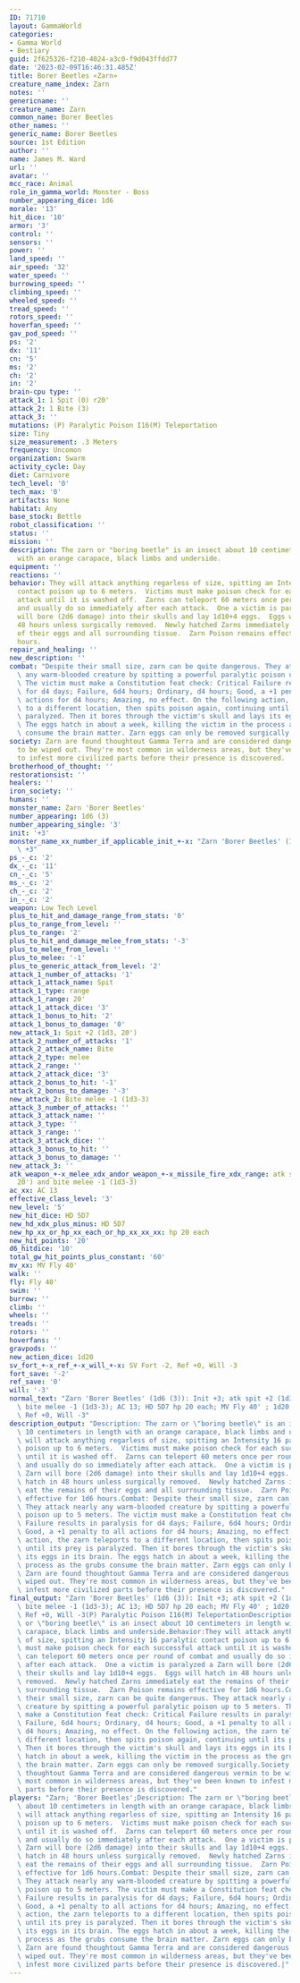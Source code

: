 ```yaml
---
ID: 71710
layout: GammaWorld
categories:
- Gamma World
- Bestiary
guid: 2f625326-f210-4024-a3c0-f9d043ffdd77
date: '2023-02-09T16:46:31.485Z'
title: Borer Beetles «Zarn»
creature_name_index: Zarn
notes: ''
genericname: ''
creature_name: Zarn
common_name: Borer Beetles
other_names: ''
generic_name: Borer Beetles
source: 1st Edition
author: ''
name: James M. Ward
url: ''
avatar: ''
mcc_race: Animal
role_in_gamma_world: Monster - Boss
number_appearing_dice: 1d6
morale: '13'
hit_dice: '10'
armor: '3'
control: ''
sensors: ''
power: ''
land_speed: ''
air_speed: '32'
water_speed: ''
burrowing_speed: ''
climbing_speed: ''
wheeled_speed: ''
tread_speed: ''
rotors_speed: ''
hoverfan_speed: ''
gav_pod_speed: ''
ps: '2'
dx: '11'
cn: '5'
ms: '2'
ch: '2'
in: '2'
brain-cpu type: ''
attack_1: 1 Spit (0) r20'
attack_2: 1 Bite (3)
attack_3: ''
mutations: (P) Paralytic Poison I16(M) Teleportation
size: Tiny
size_measurement: .3 Meters
frequency: Uncomon
organization: Swarm
activity_cycle: Day
diet: Carnivore
tech_level: '0'
tech_max: '0'
artifacts: None
habitat: Any
base_stock: Bettle
robot_classification: ''
status: ''
mission: ''
description: The zarn or "boring beetle" is an insect about 10 centimeters in length
  with an orange carapace, black limbs and underside.
equipment: ''
reactions: ''
behavior: They will attack anything regarless of size, spitting an Intensity 16 paralytic
  contact poison up to 6 meters.  Victims must make poison check for each successful
  attack until it is washed off.  Zarns can teleport 60 meters once per round of combat
  and usually do so immediately after each attack.  One a victim is paralyzed a Zarn
  will bore (2d6 damage) into their skulls and lay 1d10+4 eggs.  Eggs will hatch in
  48 hours unless surgically removed.  Newly hatched Zarns immediately eat the remains
  of their eggs and all surrounding tissue.  Zarn Poison remains effective for 1d6
  hours.
repair_and_healing: ''
new_description: ''
combat: "Despite their small size, zarn can be quite dangerous. They attack nearly\
  \ any warm-blooded creature by spitting a powerful paralytic poison up to 5 meters.\
  \ The victim must make a Constitution feat check: Critical Failure results in paralysis\
  \ for d4 days; Failure, 6d4 hours; Ordinary, d4 hours; Good, a +1 penalty to all\
  \ actions for d4 hours; Amazing, no effect. On the following action, the zarn teleports\
  \ to a different location, then spits poison again, continuing until its prey is\
  \ paralyzed. Then it bores through the victim's skull and lays its eggs in its brain.\
  \ The eggs hatch in about a week, killing the victim in the process as the grubs\
  \ consume the brain matter. Zarn eggs can only be removed surgically."
society: Zarn are found thoughtout Gamma Terra and are considered dangerous vermin
  to be wiped out. They're most common in wilderness areas, but they've been known
  to infest more civilized parts before their presence is discovered.
brotherhood_of_thought: ''
restorationsist: ''
healers: ''
iron_society: ''
humans: ''
monster_name: Zarn 'Borer Beetles'
number_appearing: 1d6 (3)
number_appearing_single: '3'
init: '+3'
monster_name_xx_number_if_applicable_init_+-x: "Zarn 'Borer Beetles' (1d6 (3)): Init\
  \ +3"
ps_-_c: '2'
dx_-_c: '11'
cn_-_c: '5'
ms_-_c: '2'
ch_-_c: '2'
in_-_c: '2'
weapon: Low Tech Level
plus_to_hit_and_damage_range_from_stats: '0'
plus_to_range_from_level: ''
plus_to_range: '2'
plus_to_hit_and_damage_melee_from_stats: '-3'
plus_to_melee_from_level: ''
plus_to_melee: '-1'
plus_to_generic_attack_from_level: '2'
attack_1_number_of_attacks: '1'
attack_1_attack_name: Spit
attack_1_type: range
attack_1_range: 20'
attack_1_attack_dice: '3'
attack_1_bonus_to_hit: '2'
attack_1_bonus_to_damage: '0'
new_attack_1: Spit +2 (1d3, 20')
attack_2_number_of_attacks: '1'
attack_2_attack_name: Bite
attack_2_type: melee
attack_2_range: ''
attack_2_attack_dice: '3'
attack_2_bonus_to_hit: '-1'
attack_2_bonus_to_damage: '-3'
new_attack_2: Bite melee -1 (1d3-3)
attack_3_number_of_attacks: ''
attack_3_attack_name: ''
attack_3_type: ''
attack_3_range: ''
attack_3_attack_dice: ''
attack_3_bonus_to_hit: ''
attack_3_bonus_to_damage: ''
new_attack_3: ''
atk_weapon_+-x_melee_xdx_andor_weapon_+-x_missile_fire_xdx_range: atk spit +2 (1d3,
  20') and bite melee -1 (1d3-3)
ac_xx: AC 13
effective_class_level: '3'
new_level: '5'
new_hit_dice: HD 5D7
new_hd_xdx_plus_minus: HD 5D7
new_hp_xx_or_hp_xx_each_or_hp_xx_xx_xx: hp 20 each
new_hit_points: '20'
d6_hitdice: '10'
total_gw_hit_points_plus_constant: '60'
mv_xx: MV Fly 40'
walk: ''
fly: Fly 40'
swim: ''
burrow: ''
climb: ''
wheels: ''
treads: ''
rotors: ''
hoverfans: ''
gravpods: ''
new_action_dice: 1d20
sv_fort_+-x_ref_+-x_will_+-x: SV Fort -2, Ref +0, Will -3
fort_save: '-2'
ref_save: '0'
will: '-3'
normal_text: "Zarn 'Borer Beetles' (1d6 (3)): Init +3; atk spit +2 (1d3, 20') and\
  \ bite melee -1 (1d3-3); AC 13; HD 5D7 hp 20 each; MV Fly 40' ; 1d20; SV Fort -2,\
  \ Ref +0, Will -3"
description_output: "Description: The zarn or \"boring beetle\" is an insect about\
  \ 10 centimeters in length with an orange carapace, black limbs and underside.Behavior:They\
  \ will attack anything regarless of size, spitting an Intensity 16 paralytic contact\
  \ poison up to 6 meters.  Victims must make poison check for each successful attack\
  \ until it is washed off.  Zarns can teleport 60 meters once per round of combat\
  \ and usually do so immediately after each attack.  One a victim is paralyzed a\
  \ Zarn will bore (2d6 damage) into their skulls and lay 1d10+4 eggs.  Eggs will\
  \ hatch in 48 hours unless surgically removed.  Newly hatched Zarns immediately\
  \ eat the remains of their eggs and all surrounding tissue.  Zarn Poison remains\
  \ effective for 1d6 hours.Combat: Despite their small size, zarn can be quite dangerous.\
  \ They attack nearly any warm-blooded creature by spitting a powerful paralytic\
  \ poison up to 5 meters. The victim must make a Constitution feat check: Critical\
  \ Failure results in paralysis for d4 days; Failure, 6d4 hours; Ordinary, d4 hours;\
  \ Good, a +1 penalty to all actions for d4 hours; Amazing, no effect. On the following\
  \ action, the zarn teleports to a different location, then spits poison again, continuing\
  \ until its prey is paralyzed. Then it bores through the victim's skull and lays\
  \ its eggs in its brain. The eggs hatch in about a week, killing the victim in the\
  \ process as the grubs consume the brain matter. Zarn eggs can only be removed surgically.Society:\
  \ Zarn are found thoughtout Gamma Terra and are considered dangerous vermin to be\
  \ wiped out. They're most common in wilderness areas, but they've been known to\
  \ infest more civilized parts before their presence is discovered."
final_output: "Zarn 'Borer Beetles' (1d6 (3)): Init +3; atk spit +2 (1d3, 20') and\
  \ bite melee -1 (1d3-3); AC 13; HD 5D7 hp 20 each; MV Fly 40' ; 1d20; SV Fort -2,\
  \ Ref +0, Will -3(P) Paralytic Poison I16(M) TeleportationDescription: The zarn\
  \ or \"boring beetle\" is an insect about 10 centimeters in length with an orange\
  \ carapace, black limbs and underside.Behavior:They will attack anything regarless\
  \ of size, spitting an Intensity 16 paralytic contact poison up to 6 meters.  Victims\
  \ must make poison check for each successful attack until it is washed off.  Zarns\
  \ can teleport 60 meters once per round of combat and usually do so immediately\
  \ after each attack.  One a victim is paralyzed a Zarn will bore (2d6 damage) into\
  \ their skulls and lay 1d10+4 eggs.  Eggs will hatch in 48 hours unless surgically\
  \ removed.  Newly hatched Zarns immediately eat the remains of their eggs and all\
  \ surrounding tissue.  Zarn Poison remains effective for 1d6 hours.Combat: Despite\
  \ their small size, zarn can be quite dangerous. They attack nearly any warm-blooded\
  \ creature by spitting a powerful paralytic poison up to 5 meters. The victim must\
  \ make a Constitution feat check: Critical Failure results in paralysis for d4 days;\
  \ Failure, 6d4 hours; Ordinary, d4 hours; Good, a +1 penalty to all actions for\
  \ d4 hours; Amazing, no effect. On the following action, the zarn teleports to a\
  \ different location, then spits poison again, continuing until its prey is paralyzed.\
  \ Then it bores through the victim's skull and lays its eggs in its brain. The eggs\
  \ hatch in about a week, killing the victim in the process as the grubs consume\
  \ the brain matter. Zarn eggs can only be removed surgically.Society: Zarn are found\
  \ thoughtout Gamma Terra and are considered dangerous vermin to be wiped out. They're\
  \ most common in wilderness areas, but they've been known to infest more civilized\
  \ parts before their presence is discovered."
players: "Zarn; 'Borer Beetles';Description: The zarn or \"boring beetle\" is an insect\
  \ about 10 centimeters in length with an orange carapace, black limbs and underside.Behavior:They\
  \ will attack anything regarless of size, spitting an Intensity 16 paralytic contact\
  \ poison up to 6 meters.  Victims must make poison check for each successful attack\
  \ until it is washed off.  Zarns can teleport 60 meters once per round of combat\
  \ and usually do so immediately after each attack.  One a victim is paralyzed a\
  \ Zarn will bore (2d6 damage) into their skulls and lay 1d10+4 eggs.  Eggs will\
  \ hatch in 48 hours unless surgically removed.  Newly hatched Zarns immediately\
  \ eat the remains of their eggs and all surrounding tissue.  Zarn Poison remains\
  \ effective for 1d6 hours.Combat: Despite their small size, zarn can be quite dangerous.\
  \ They attack nearly any warm-blooded creature by spitting a powerful paralytic\
  \ poison up to 5 meters. The victim must make a Constitution feat check: Critical\
  \ Failure results in paralysis for d4 days; Failure, 6d4 hours; Ordinary, d4 hours;\
  \ Good, a +1 penalty to all actions for d4 hours; Amazing, no effect. On the following\
  \ action, the zarn teleports to a different location, then spits poison again, continuing\
  \ until its prey is paralyzed. Then it bores through the victim's skull and lays\
  \ its eggs in its brain. The eggs hatch in about a week, killing the victim in the\
  \ process as the grubs consume the brain matter. Zarn eggs can only be removed surgically.Society:\
  \ Zarn are found thoughtout Gamma Terra and are considered dangerous vermin to be\
  \ wiped out. They're most common in wilderness areas, but they've been known to\
  \ infest more civilized parts before their presence is discovered.|"
---
```

</br>